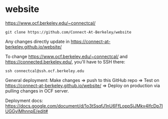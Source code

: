 # website
https://www.ocf.berkeley.edu/~connectcal/

`git clone https://github.com/Connect-At-Berkeley/website`

Any changes directly update in https://connect-at-berkeley.github.io/website/

To change https://www.ocf.berkeley.edu/~connectcal/ and https://connected.berkeley.edu/, you'll have to SSH there:

`ssh connectcal@ssh.ocf.berkeley.edu`

General deployment:
Make changes => push to this GitHub repo => Test on https://connect-at-berkeley.github.io/website/ => Deploy on production via pulling changes in OCF server.

Deployment docs: https://docs.google.com/document/d/1o3tSsqfJ1nU6FfLoppSjJMkv4lfcDp7IUGGylMhnnpE/edit#
